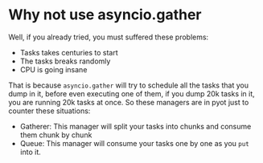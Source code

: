 # Why not use asyncio.gather

Well, if you already tried, you must suffered these problems:

* Tasks takes centuries to start
* The tasks breaks randomly
* CPU is going insane

That is because `asyncio.gather` will try to schedule all the tasks that you dump in it, before even executing one of them, if you dump 20k tasks in it, you are running 20k tasks at once. So these managers are in pyot just to counter these situations:

* Gatherer: This manager will split your tasks into chunks and consume them chunk by chunk
* Queue: This manager will consume your tasks one by one as you `put` into it.

